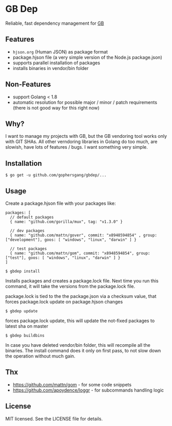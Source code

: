 # GB Dep

Reliable, fast dependency management for [GB](https://getgb.io/)

## Features
  - `hjson.org` (Human JSON) as package format
  - package.hjson file (a very simple version of the Node.js package.json)
  - supports parallel installation of packages
  - installs binaries in vendor/bin folder

## Non-Features
  - support Golang < 1.8
  - automatic resolution for possible major / minor / patch requirements (there is not good way for this right now)


## Why?
I want to manage my projects with GB, but the GB vendoring tool works only with GIT SHAs. All other verndoring libraries in Golang do too much, are slowish, have lots of features / bugs. I want something very simple.

## Installation


    $ go get -u github.com/gophersgang/gbdep/...


## Usage
Create a package.hjson file with your packages like:

```
packages: [
  // default packages
  { name: "github.com/gorilla/mux", tag: "v1.3.0" }

  // dev packages
  { name: "github.com/mattn/gover", commit: "x8948594854" , group: ["development"], goos: [ "windows", "linux", "darwin" ] }

  // test packages
  { name: "github.com/mattn/gom", commit: "x8948594854", group: ["test"], goos: [ "windows", "linux", "darwin" ] }
]
```

    $ gbdep install

Installs packages and creates a package.lock file. Next time you run this command, it will take the versions from the package.lock file.

package.lock is tied to the the package.json via a checksum value, that forces package.lock update on package.hjson changes

    $ gbdep update

forces package.lock update, this will update the not-fixed packages to latest sha on master


    $ gbdep buildbins

In case you have deleted vendor/bin folder, this will recompile all the binaries. The install command does it only on first pass, to not slow down the operation without much gain.


## Thx
  - https://github.com/mattn/gom - for some code snippets
  - https://github.com/apoydence/loggr - for subcommands handling logic

## License

MIT licensed. See the LICENSE file for details.